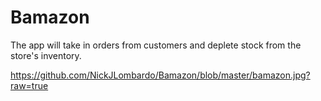 # Bamazon

The app will take in orders from customers and deplete stock from the store's inventory. 


https://github.com/NickJLombardo/Bamazon/blob/master/bamazon.jpg?raw=true
